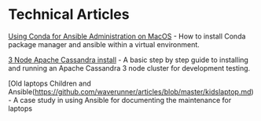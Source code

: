 # Technical Articles

[Using Conda for Ansible Administration on MacOS](https://github.com/waverunner/articles/blob/master/condaAnsible.md) - How to install Conda package manager and ansible within a virtual environment.

[3 Node Apache Cassandra install](https://github.com/waverunner/articles/blob/master/cassandra3node.md) - A basic step by step guide to installing and running an Apache Cassandra 3 node cluster for development testing.

[Old laptops Children and Ansible(https://github.com/waverunner/articles/blob/master/kidslaptop.md) - A case study in using Ansible for documenting the maintenance for laptops
